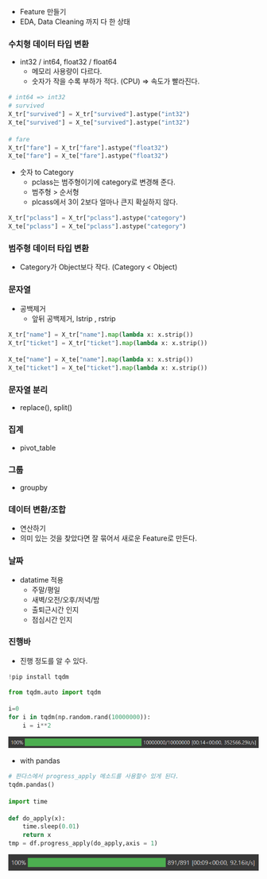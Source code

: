- Feature 만들기
- EDA, Data Cleaning 까지 다 한 상태

### 수치형 데이터 타입 변환

- int32 / int64, float32 / float64
    - 메모리 사용량이 다르다.
    - 숫자가 작을 수록 부하가 적다. (CPU) ⇒ 속도가 빨라진다.

```python
# int64 => int32
# survived
X_tr["survived"] = X_tr["survived"].astype("int32")
X_te["survived"] = X_te["survived"].astype("int32")

# fare
X_tr["fare"] = X_tr["fare"].astype("float32")
X_te["fare"] = X_te["fare"].astype("float32")
```

- 숫자 to Category
    - pclass는 범주형이기에 category로 변경해 준다.
    - 범주형 > 순서형
    - plcass에서 3이 2보다 얼마나 큰지 확실하지 않다.

```python
X_tr["pclass"] = X_tr["pclass"].astype("category")
X_te["pclass"] = X_te["pclass"].astype("category")
```

### 범주형 데이터 타입 변환

- Category가 Object보다 작다. (Category < Object)

### 문자열

- 공백제거
    - 앞뒤 공백제거, lstrip , rstrip

```python
X_tr["name"] = X_tr["name"].map(lambda x: x.strip())
X_tr["ticket"] = X_tr["ticket"].map(lambda x: x.strip())

X_te["name"] = X_te["name"].map(lambda x: x.strip())
X_te["ticket"] = X_te["ticket"].map(lambda x: x.strip())
```

### 문자열 분리

- replace(), split()

### 집계

- pivot_table

### 그룹

- groupby

### 데이터 변환/조합

- 연산하기
- 의미 있는 것을 찾았다면 잘 묶어서 새로운 Feature로 만든다.

### 날짜

- datatime 적용
    - 주말/평일
    - 새벽/오전/오후/저녁/밤
    - 출퇴근시간 인지
    - 점심시간 인지

### 진행바

- 진행 정도를 알 수 있다.

```python
!pip install tqdm
```

```python
from tqdm.auto import tqdm

i=0
for i in tqdm(np.random.rand(10000000)):
    i = i**2
```

![1](../img/img_feature1.png)

- with pandas

```python
# 판다스에서 progress_apply 메소드를 사용할수 있게 된다.
tqdm.pandas()

import time

def do_apply(x):
    time.sleep(0.01)
    return x
tmp = df.progress_apply(do_apply,axis = 1)
```
![2](../img/img_feature2.png)